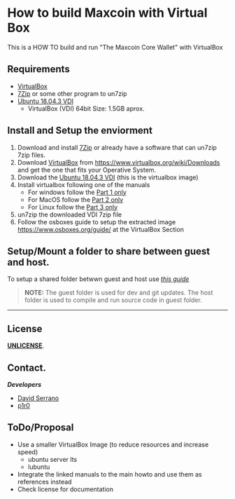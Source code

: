# How to build Maxcoin with Virtual Box

This is a HOW TO build and run "The Maxcoin Core Wallet" with VirtualBox


## Requirements

* [VirtualBox](https://www.virtualbox.org/) 
* [7Zip](https://www.7-zip.org/) or some other program to un7zip
* [Ubuntu 18.04.3 VDI](https://www.osboxes.org/ubuntu/) 
  - VirtualBox (VDI) 64bit  Size: 1.5GB aprox.


## Install and Setup the enviorment

1. Download and install [7Zip](https://www.7-zip.org/) or already have a software that can un7zip 7zip files.
2. Download [VirtualBox](https://www.virtualbox.org/) from https://www.virtualbox.org/wiki/Downloads and get the one that fits your Operative System.
3. Download the [Ubuntu 18.04.3 VDI](https://www.osboxes.org/ubuntu/) (this is the virtualbox image)
4. Install virtualbox following one of the manuals
   * For windows follow the [Part 1 only](https://www.wikihow.com/Install-VirtualBox)
   * For MacOS follow the [Part 2 only](https://www.wikihow.com/Install-VirtualBox)
   * For Linux follow the [Part 3 only](https://www.wikihow.com/Install-VirtualBox)
6. un7zip the downloaded VDI 7zip file
7. Follow the osboxes guide to setup the extracted image https://www.osboxes.org/guide/ at the VirtualBox Section

## Setup/Mount a folder to share between guest and host.

To setup a shared folder betwwn guest and host use [*this guide*](https://helpdeskgeek.com/virtualization/virtualbox-share-folder-host-guest/)

> **NOTE:**
> The guest folder is used for dev and git updates.
>The host folder is used to compile and run source code in guest folder.


***
## License

[**UNLICENSE**](./LICENSE).

## Contact.

***Developers***
- [David Serrano](https://twitter.com/getmaxcoin)
- [p1r0](mailto:p1r0@nethunters.xyz)

## ToDo/Proposal

 - Use a smaller VirtualBox Image (to reduce resources and increase speed)
     - ubuntu server lts
     - lubuntu
 - Integrate the linked manuals to the main howto and use them as references instead
 - Check license for documentation

